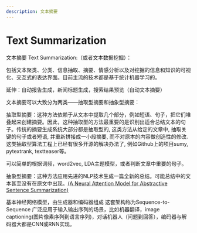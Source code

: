 ```yaml
---
description: 文本摘要
---
```


# Text Summarization

文本摘要 Text Summarization:（或者文本数据挖掘）：

包括文本聚类、分类、信息抽取、摘要、情感分析以及对挖掘的信息和知识的可视化、交互式的表达界面。目前主流的技术都是基于统计机器学习的。

延伸：自动报告生成，新闻标题生成，搜索结果预览（自动文本摘要）

文本摘要可以大致分为两类——抽取型摘要和抽象型摘要：

抽取型摘要：这种方法依赖于从文本中提取几个部分，例如短语、句子，把它们堆叠起来创建摘要。因此，这种抽取型的方法最重要的是识别出适合总结文本的句子。传统的摘要生成系统大部分都是抽取型的, 这类方法从给定的文章中, 抽取关键的句子或者短语, 并重新拼接成一小段摘要, 而不对原本的内容做创造性的修改. 这类抽取型算法工程上已经有很多开源的解决办法了, 例如Github上的项目sumy, pytextrank, textteaser等。

可以简单的根据词频，word2vec, LDA主题模型，或者判断文章中重要的句子。

抽象型摘要：这种方法应用先进的NLP技术生成一篇全新的总结。可能总结中的文本甚至没有在原文中出现。[\(A Neural Attention Model for Abstractive Sentence Summarization\) ](https://arxiv.org/abs/1509.00685)

基本神经网络模型，由生成器和编码器组成 这套架构称为Sequence-to-Sequence 广泛应用于输入输出序列的场景，比如机器翻译，image captioning\(图片像素序列到语言序列\)，对话机器人（问题到回答），编码器与解码器大都是CNN或RNN实现。


